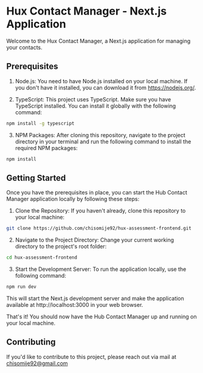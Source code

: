 
# Hux Contact Manager - Next.js Application

Welcome to the Hux Contact Manager, a Next.js application for managing your contacts.


## Prerequisites
1. Node.js: You need to have Node.js installed on your local machine. If you don't have it installed, you can download it from https://nodejs.org/.

2. TypeScript: This project uses TypeScript. Make sure you have TypeScript installed. You can install it globally with the following command:

```sh
npm install -g typescript
```
3. NPM Packages: After cloning this repository, navigate to the project directory in your terminal and run the following command to install the required NPM packages:

```sh
npm install
```



## Getting Started

Once you have the prerequisites in place, you can start the Hub Contact Manager application locally by following these steps:

1. Clone the Repository: If you haven't already, clone this repository to your local machine:

```sh
git clone https://github.com/chisomije92/hux-assessment-frontend.git
```

2. Navigate to the Project Directory: Change your current working directory to the project's root folder:

```sh
cd hux-assessment-frontend
```

3. Start the Development Server: To run the application locally, use the following command:

```sh
npm run dev
```

This will start the Next.js development server and make the application available at http://localhost:3000 in your web browser.

That's it! You should now have the Hub Contact Manager up and running on your local machine.

## Contributing
If you'd like to contribute to this project, please reach out via mail at chisomije92@gmail.com